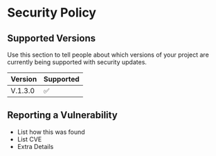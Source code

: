 # Security Policy

## Supported Versions

Use this section to tell people about which versions of your project are
currently being supported with security updates.

| Version | Supported          |
| ------- | ------------------ |
|  V.1.3.0  | :white_check_mark: |

## Reporting a Vulnerability

- List how this was found
- List CVE
- Extra Details
